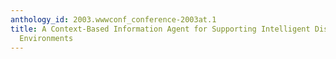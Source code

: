 ```yaml
---
anthology_id: 2003.wwwconf_conference-2003at.1
title: A Context-Based Information Agent for Supporting Intelligent Distance Learning
  Environments
---
```

